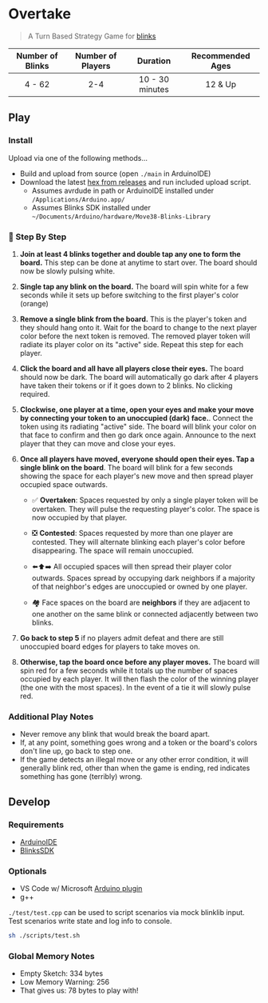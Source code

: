 # Overtake

> A Turn Based Strategy Game for [blinks](https://blinks.games/)

| Number of Blinks | Number of Players | Duration             | Recommended Ages |
|:----------------:|:-----------------:|:--------------------:|:----------------:|
| 4 - 62           | 2-4               |  10 - 30 minutes     | 12 & Up          |

## Play

<!-- 
## 🎯 [Watch & Learn](https://mdm373.github.io/blinks-overtake/)
-->

### Install

Upload via one of the following methods...

- Build and upload from source (open `./main` in ArduinoIDE)
- Download the latest [hex from releases](https://github.com/mdm373/blinks-overtake/releases) and run included upload script.
  - Assumes avrdude in path or ArduinoIDE installed under `/Applications/Arduino.app/`
  - Assumes Blinks SDK installed under `~/Documents/Arduino/hardware/Move38-Blinks-Library`

### 📝 Step By Step

1) **Join at least 4 blinks together and double tap any one to form the board.** This step can be done at anytime to start over. The board should now be slowly pulsing white.

2) **Single tap any blink on the board.** The board will spin white for a few seconds while it sets up before switching to the first player's color (orange)

3) **Remove a single blink from the board.** This is the player's token and they should hang onto it. Wait for the board to change to the next player color before the next token is removed. The removed player token will radiate its player color on its "active" side. Repeat this step for each player.

4) **Click the board and all have all players close their eyes.** The board should now be dark. The board will automatically go dark after 4 players have taken their tokens or if it goes down to 2 blinks. No clicking required.

5) **Clockwise, one player at a time, open your eyes and make your move by connecting your token to an unoccupied (dark) face.**. Connect the token using its radiating "active" side. The board will blink your color on that face to confirm and then go dark once again. Announce to the next player that they can move and close your eyes.

6) **Once all players have moved, everyone should open their eyes. Tap a single blink on the board**. The board will blink for a few seconds showing the space for each player's new move and then spread player occupied space outwards.
    - ✅ **Overtaken**: Spaces requested by only a single player token will be overtaken. They will pulse the requesting player's color. The space is now occupied by that player.
    - ❎ **Contested**: Spaces requested by more than one player are contested. They will alternate blinking each player's color before disappearing. The space will remain unoccupied.

    - ⬅️⬆️➡️ All occupied spaces will then spread their player color outwards. Spaces spread by occupying dark neighbors if a majority of that neighbor's edges are unoccupied or owned by one player.
    - 🏘️ Face spaces on the board are **neighbors** if they are adjacent to one another on the same blink or connected adjacently between two blinks.

7) **Go back to step 5** if no players admit defeat and there are still unoccupied board edges for players to take moves on.

8) **Otherwise, tap the board once before any player moves.** The board will spin red for a few seconds while it totals up the number of spaces occupied by each player. It will then flash the color of the winning player (the one with the most spaces). In the event of a tie it will slowly pulse red.

### Additional Play Notes

- Never remove any blink that would break the board apart.
- If, at any point, something goes wrong and a token or the board's colors don't line up, go back to step one.
- If the game detects an illegal move or any other error condition, it will generally blink red, other than when the game is ending, red indicates something has gone (terribly) wrong.

## Develop

### Requirements

- [ArduinoIDE](https://www.arduino.cc/en/Guide/HomePage)
- [BlinksSDK](https://github.com/Move38/Blinks-SDK)

### Optionals

- VS Code w/ Microsoft [Arduino plugin](https://marketplace.visualstudio.com/items?itemName=vsciot-vscode.vscode-arduino)
- g++

`./test/test.cpp` can be used to script scenarios via mock blinklib input. Test scenarios write state and log info to console.

```bash
sh ./scripts/test.sh
```

### Global Memory Notes

- Empty Sketch: 334 bytes
- Low Memory Warning: 256
- That gives us: 78 bytes to play with!
